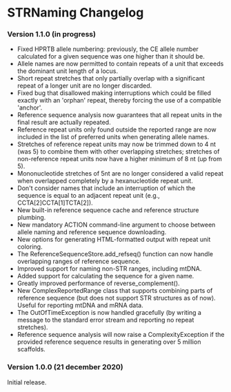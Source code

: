 STRNaming Changelog
===================

### Version 1.1.0 (in progress)
* Fixed HPRTB allele numbering: previously, the CE allele number calculated
  for a given sequence was one higher than it should be.
* Allele names are now permitted to contain repeats of a unit that exceeds the
  dominant unit length of a locus.
* Short repeat stretches that only partially overlap with a significant repeat
  of a longer unit are no longer discarded.
* Fixed bug that disallowed making interruptions which could be filled exactly
  with an 'orphan' repeat, thereby forcing the use of a compatible 'anchor'.
* Reference sequence analysis now guarantees that all repeat units in the
  final result are actually repeated.
* Reference repeat units only found outside the reported range are now included
  in the list of preferred units when generating allele names.
* Stretches of reference repeat units may now be trimmed down to 4 nt (was 5) to
  combine them with other overlapping stretches; stretches of non-reference
  repeat units now have a higher minimum of 8 nt (up from 5).
* Mononucleotide stretches of 5nt are no longer considered a valid repeat when
  overlapped completely by a hexanucleotide repeat unit.
* Don't consider names that include an interruption of which the sequence is equal
  to an adjacent repeat unit (e.g., CCTA[2]CCTA[1]TCTA[2]).
* New built-in reference sequence cache and reference structure plumbing.
* New mandatory ACTION command-line argument to choose between allele naming
  and reference sequence downloading.
* New options for generating HTML-formatted output with repeat unit coloring.
* The ReferenceSequenceStore.add_refseq() function can now handle overlapping
  ranges of reference sequence.
* Improved support for naming non-STR ranges, including mtDNA.
* Added support for calculating the sequence for a given name.
* Greatly improved performance of reverse_complement().
* New ComplexReportedRange class that supports combining parts of reference
  sequence (but does not support STR structures as of now). Useful for reporting
  mtDNA and mRNA data.
* The OutOfTimeException is now handled gracefully (by writing a message to the
  standard error stream and reporting no repeat stretches).
* Reference sequence analysis will now raise a ComplexityException if the
  provided reference sequence results in generating over 5 million scaffolds.


### Version 1.0.0 (21 december 2020)
Initial release.
